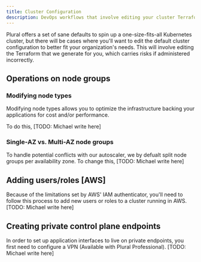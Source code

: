 ```yaml
---
title: Cluster Configuration
description: DevOps workflows that involve editing your cluster Terraform.
---
```


Plural offers a set of sane defaults to spin up a one-size-fits-all Kubernetes cluster, but there will be cases
where you'll want to edit the default cluster configuration to better fit your organization's needs. This will
involve editing the Terraform that we generate for you, which carries risks if administered incorrectly.

## Operations on node groups

### Modifying node types

Modifying node types allows you to optimize the infrastructure backing your applications for cost and/or performance. 

To do this, [TODO: Michael write here]

### Single-AZ vs. Multi-AZ node groups

To handle potential conflicts with our autoscaler, we by defualt split node groups per availability zone.
To change this, [TODO: Michael write here]

## Adding users/roles [AWS]

Because of the limitations set by AWS' IAM authenticator, you'll need to follow this process to add new users or roles to a cluster
running in AWS. [TODO: Michael write here]

## Creating private control plane endpoints

In order to set up application interfaces to live on private endpoints, you first need to configure a VPN (Available with Plural Professional). 
[TODO: Michael write here]